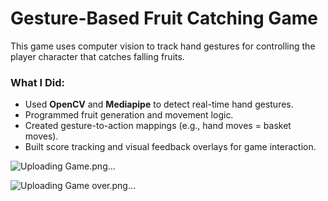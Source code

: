 # Gesture-Based Fruit Catching Game


This game uses computer vision to track hand gestures for controlling the player character that catches falling fruits.

### What I Did:
- Used **OpenCV** and **Mediapipe** to detect real-time hand gestures.
- Programmed fruit generation and movement logic.
- Created gesture-to-action mappings (e.g., hand moves = basket moves).
- Built score tracking and visual feedback overlays for game interaction.

![Uploading Game.png…]()

![Uploading Game over.png…]()
